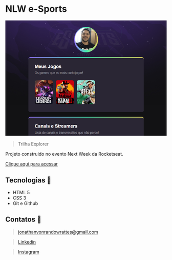 # NLW e-Sports

![preview](./.github/preview.png)

> Trilha Explorer

Projeto construido no evento Next Week da Rocketseat.

[Clique aqui para acessar](https://DEV-VON.github.io/nlw)

## Tecnologias 💎

- HTML 5
- CSS 3
- Git e Github

## Contatos 🚀

> jonathanvonrandowrattes@gmail.com

> [Linkedin](https://www.linkedin.com/in/jonathan-von-randow-rattes-leit%C3%A3o-08b41313b/)

> [Instagram](https://www.instagram.com/jonathan_randow/)